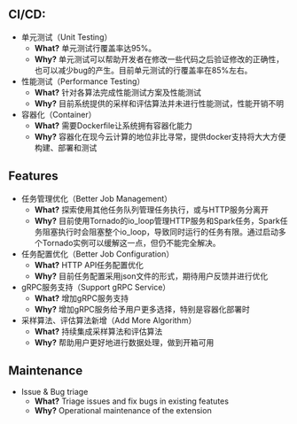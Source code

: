  ## CI/CD:
 - 单元测试（Unit Testing）
    - **What?** 单元测试行覆盖率达95%。
   - **Why?** 单元测试可以帮助开发者在修改一些代码之后验证修改的正确性，也可以减少bug的产生。目前单元测试的行覆盖率在85%左右。
- 性能测试（Performance Testing）
  - **What?** 针对各算法完成性能测试方案及性能测试
  - **Why?** 目前系统提供的采样和评估算法并未进行性能测试，性能开销不明
 - 容器化（Container）
   - **What?** 需要Dockerfile让系统拥有容器化能力
   - **Why?** 容器化在现今云计算的地位非比寻常，提供docker支持将大大方便构建、部署和测试

 ## Features
 - 任务管理优化（Better Job Management）
   - **What?** 探索使用其他任务队列管理任务执行，或与HTTP服务分离开
   - **Why?** 目前使用Tornado的io_loop管理HTTP服务和Spark任务，Spark任务阻塞执行时会阻塞整个io_loop，导致同时运行的任务有限。通过启动多个Tornado实例可以缓解这一点，但仍不能完全解决。
 - 任务配置优化（Better Job Configuration）
   - **What?** HTTP API任务配置优化
   - **Why?** 目前任务配置采用json文件的形式，期待用户反馈并进行优化
 - gRPC服务支持（Support gRPC Service）
   - **What?** 增加gRPC服务支持
   - **Why?** 增加gRPC服务给予用户更多选择，特别是容器化部署时
- 采样算法、评估算法新增（Add More Algorithm）
  - **What?** 持续集成采样算法和评估算法
  - **Why?** 帮助用户更好地进行数据处理，做到开箱可用

 ## Maintenance
 - Issue & Bug triage
    - **What?** Triage issues and fix bugs in existing featutes 
    - **Why?** Operational maintenance of the extension